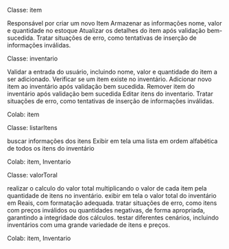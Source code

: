Classe: item

Responsável por criar um novo Item
Armazenar as informações nome, valor e quantidade no estoque
Atualizar os detalhes do item após validação bem-sucedida.
Tratar situações de erro, como tentativas de inserção de informações inválidas.


Classe: inventario 

Validar a entrada do usuário, incluindo nome, valor e quantidade do item a ser adicionado.
Verificar se um item existe no inventário.
Adicionar novo item ao inventário após validação bem sucedida.
Remover item do inventário após validação bem sucedida
Editar itens do inventario.
Tratar situações de erro, como tentativas de inserção de informações inválidas.

Colab: item


Classe: listarItens 

buscar informações dos itens
Exibir em tela uma lista em ordem alfabética de todos os itens do inventário

Colab: item, Inventario


Classe: valorToral 

realizar o calculo do valor total multiplicando o valor de cada item pela quantidade de itens no inventário.
exibir em tela o valor total do inventário em Reais, com formatação adequada.
tratar situações de erro, como itens com preços inválidos ou quantidades negativas, de forma apropriada, garantindo a integridade dos cálculos.
testar diferentes cenários, incluindo inventários com uma grande variedade de itens e preços.

Colab: item, Inventario
